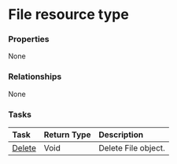 # File resource type



### Properties
None

### Relationships
None


### Tasks

| Task		   | Return Type	|Description|
|:---------------|:--------|:----------|
|[Delete](../api/file_delete.md) | Void	|Delete File object. |

<!-- uuid: 1fb5fed5-2320-404c-87d8-d15af3352fbe
2015-10-16 22:29:34 UTC -->
<!-- {
  "type": "#page.annotation",
  "description": "File resource",
  "keywords": "",
  "section": "documentation",
  "tocPath": ""
}-->